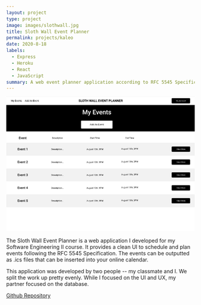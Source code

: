 ```yaml
---
layout: project
type: project
image: images/slothwall.jpg
title: Sloth Wall Event Planner
permalink: projects/kaleo
date: 2020-8-18
labels:
  - Express
  - Heroku
  - React
  - JavaScript
summary: A web event planner application according to RFC 5545 Specification.
---
```


<img class="ui medium right floated rounded image" src="/images/SlothWall2.jpg">

The Sloth Wall Event Planner is a web application I developed for my Software Engineering II course. It provides a clean UI to schedule and plan events following the RFC 5545 Specification. The events can be outputted as .ics files that can be inserted into your online calendar.

This application was developed by two people -- my classmate and I. We split the work up pretty evenly. While I focused on the UI and UX, my partner focused on the database. 

[Github Repository](https://github.com/sloth-wall/event_planner)
